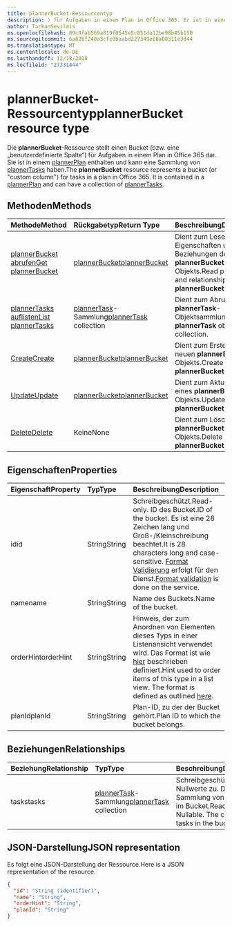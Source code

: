 ```yaml
---
title: plannerBucket-Ressourcentyp
description: ) für Aufgaben in einem Plan in Office 365. Er ist in einem PlannerPlan enthalten und kann eine Auflistung von PlannerTasks haben.
author: TarkanSevilmis
ms.openlocfilehash: 09c9fab569a819f0545e5c851da12be98b45b150
ms.sourcegitcommit: 6a82bf240a3cfc0baabd227349e08a08311e3d44
ms.translationtype: MT
ms.contentlocale: de-DE
ms.lasthandoff: 12/18/2018
ms.locfileid: "27331444"
---
```

# <a name="plannerbucket-resource-type"></a><span data-ttu-id="e4050-104">plannerBucket-Ressourcentyp</span><span class="sxs-lookup"><span data-stu-id="e4050-104">plannerBucket resource type</span></span>

<span data-ttu-id="e4050-p102">Die **plannerBucket**-Ressource stellt einen Bucket (bzw. eine „benutzerdefinierte Spalte“) für Aufgaben in einem Plan in Office 365 dar. Sie ist in einem [plannerPlan](plannerplan.md) enthalten und kann eine Sammlung von [plannerTasks](plannertask.md) haben.</span><span class="sxs-lookup"><span data-stu-id="e4050-p102">The **plannerBucket** resource represents a bucket (or "custom column") for tasks in a plan in Office 365. It is contained in a [plannerPlan](plannerplan.md) and can have a collection of [plannerTasks](plannertask.md).</span></span>



## <a name="methods"></a><span data-ttu-id="e4050-107">Methoden</span><span class="sxs-lookup"><span data-stu-id="e4050-107">Methods</span></span>

| <span data-ttu-id="e4050-108">Methode</span><span class="sxs-lookup"><span data-stu-id="e4050-108">Method</span></span>           | <span data-ttu-id="e4050-109">Rückgabetyp</span><span class="sxs-lookup"><span data-stu-id="e4050-109">Return Type</span></span>    |<span data-ttu-id="e4050-110">Beschreibung</span><span class="sxs-lookup"><span data-stu-id="e4050-110">Description</span></span>|
|:---------------|:--------|:----------|
|[<span data-ttu-id="e4050-111">plannerBucket abrufen</span><span class="sxs-lookup"><span data-stu-id="e4050-111">Get plannerBucket</span></span>](../api/plannerbucket-get.md) | [<span data-ttu-id="e4050-112">plannerBucket</span><span class="sxs-lookup"><span data-stu-id="e4050-112">plannerBucket</span></span>](plannerbucket.md) |<span data-ttu-id="e4050-113">Dient zum Lesen der Eigenschaften und Beziehungen des **plannerBucket**-Objekts.</span><span class="sxs-lookup"><span data-stu-id="e4050-113">Read properties and relationships of **plannerBucket** object.</span></span>|
|[<span data-ttu-id="e4050-114">plannerTasks auflisten</span><span class="sxs-lookup"><span data-stu-id="e4050-114">List plannerTasks</span></span>](../api/plannerbucket-list-tasks.md) |<span data-ttu-id="e4050-115">[plannerTask](plannertask.md)-Sammlung</span><span class="sxs-lookup"><span data-stu-id="e4050-115">[plannerTask](plannertask.md) collection</span></span>| <span data-ttu-id="e4050-116">Dient zum Abrufen einer **plannerTask**-Objektsammlung.</span><span class="sxs-lookup"><span data-stu-id="e4050-116">Get a **plannerTask** object collection.</span></span>|
|[<span data-ttu-id="e4050-117">Create</span><span class="sxs-lookup"><span data-stu-id="e4050-117">Create</span></span>](../api/planner-post-buckets.md) | [<span data-ttu-id="e4050-118">plannerBucket</span><span class="sxs-lookup"><span data-stu-id="e4050-118">plannerBucket</span></span>](plannerbucket.md)   | <span data-ttu-id="e4050-119">Dient zum Erstellen eines neuen **plannerBucket**-Objekts.</span><span class="sxs-lookup"><span data-stu-id="e4050-119">Create a new **plannerBucket** object.</span></span> |
|[<span data-ttu-id="e4050-120">Update</span><span class="sxs-lookup"><span data-stu-id="e4050-120">Update</span></span>](../api/plannerbucket-update.md) | [<span data-ttu-id="e4050-121">plannerBucket</span><span class="sxs-lookup"><span data-stu-id="e4050-121">plannerBucket</span></span>](plannerbucket.md)   |<span data-ttu-id="e4050-122">Dient zum Aktualisieren eines **plannerBucket**-Objekts.</span><span class="sxs-lookup"><span data-stu-id="e4050-122">Update **plannerBucket** object.</span></span> |
|[<span data-ttu-id="e4050-123">Delete</span><span class="sxs-lookup"><span data-stu-id="e4050-123">Delete</span></span>](../api/plannerbucket-delete.md) | <span data-ttu-id="e4050-124">Keine</span><span class="sxs-lookup"><span data-stu-id="e4050-124">None</span></span> |<span data-ttu-id="e4050-125">Dient zum Löschen eines **plannerBucket**-Objekts.</span><span class="sxs-lookup"><span data-stu-id="e4050-125">Delete **plannerBucket** object.</span></span> |

## <a name="properties"></a><span data-ttu-id="e4050-126">Eigenschaften</span><span class="sxs-lookup"><span data-stu-id="e4050-126">Properties</span></span>
| <span data-ttu-id="e4050-127">Eigenschaft</span><span class="sxs-lookup"><span data-stu-id="e4050-127">Property</span></span>     | <span data-ttu-id="e4050-128">Typ</span><span class="sxs-lookup"><span data-stu-id="e4050-128">Type</span></span>   |<span data-ttu-id="e4050-129">Beschreibung</span><span class="sxs-lookup"><span data-stu-id="e4050-129">Description</span></span>|
|:---------------|:--------|:----------|
|<span data-ttu-id="e4050-130">id</span><span class="sxs-lookup"><span data-stu-id="e4050-130">id</span></span>|<span data-ttu-id="e4050-131">String</span><span class="sxs-lookup"><span data-stu-id="e4050-131">String</span></span>| <span data-ttu-id="e4050-132">Schreibgeschützt.</span><span class="sxs-lookup"><span data-stu-id="e4050-132">Read-only.</span></span> <span data-ttu-id="e4050-133">ID des Bucket.</span><span class="sxs-lookup"><span data-stu-id="e4050-133">ID of the bucket.</span></span> <span data-ttu-id="e4050-134">Es ist eine 28 Zeichen lang und Groß-/Kleinschreibung beachtet.</span><span class="sxs-lookup"><span data-stu-id="e4050-134">It is 28 characters long and case-sensitive.</span></span> <span data-ttu-id="e4050-135">[Format Validierung](planner-identifiers-disclaimer.md) erfolgt für den Dienst.</span><span class="sxs-lookup"><span data-stu-id="e4050-135">[Format validation](planner-identifiers-disclaimer.md) is done on the service.</span></span>|
|<span data-ttu-id="e4050-136">name</span><span class="sxs-lookup"><span data-stu-id="e4050-136">name</span></span>|<span data-ttu-id="e4050-137">String</span><span class="sxs-lookup"><span data-stu-id="e4050-137">String</span></span>|<span data-ttu-id="e4050-138">Name des Buckets.</span><span class="sxs-lookup"><span data-stu-id="e4050-138">Name of the bucket.</span></span>|
|<span data-ttu-id="e4050-139">orderHint</span><span class="sxs-lookup"><span data-stu-id="e4050-139">orderHint</span></span>|<span data-ttu-id="e4050-140">String</span><span class="sxs-lookup"><span data-stu-id="e4050-140">String</span></span>|<span data-ttu-id="e4050-p104">Hinweis, der zum Anordnen von Elementen dieses Typs in einer Listenansicht verwendet wird. Das Format ist wie [hier](planner-order-hint-format.md) beschrieben definiert.</span><span class="sxs-lookup"><span data-stu-id="e4050-p104">Hint used to order items of this type in a list view. The format is defined as outlined [here](planner-order-hint-format.md).</span></span>|
|<span data-ttu-id="e4050-143">planId</span><span class="sxs-lookup"><span data-stu-id="e4050-143">planId</span></span>|<span data-ttu-id="e4050-144">String</span><span class="sxs-lookup"><span data-stu-id="e4050-144">String</span></span>|<span data-ttu-id="e4050-145">Plan-ID, zu der der Bucket gehört.</span><span class="sxs-lookup"><span data-stu-id="e4050-145">Plan ID to which the bucket belongs.</span></span>|

## <a name="relationships"></a><span data-ttu-id="e4050-146">Beziehungen</span><span class="sxs-lookup"><span data-stu-id="e4050-146">Relationships</span></span>
| <span data-ttu-id="e4050-147">Beziehung</span><span class="sxs-lookup"><span data-stu-id="e4050-147">Relationship</span></span> | <span data-ttu-id="e4050-148">Typ</span><span class="sxs-lookup"><span data-stu-id="e4050-148">Type</span></span>   |<span data-ttu-id="e4050-149">Beschreibung</span><span class="sxs-lookup"><span data-stu-id="e4050-149">Description</span></span>|
|:---------------|:--------|:----------|
|<span data-ttu-id="e4050-150">tasks</span><span class="sxs-lookup"><span data-stu-id="e4050-150">tasks</span></span>|<span data-ttu-id="e4050-151">[plannerTask](plannertask.md)-Sammlung</span><span class="sxs-lookup"><span data-stu-id="e4050-151">[plannerTask](plannertask.md) collection</span></span>| <span data-ttu-id="e4050-p105">Schreibgeschützt. Lässt Nullwerte zu. Die Sammlung von Aufgaben im Bucket.</span><span class="sxs-lookup"><span data-stu-id="e4050-p105">Read-only. Nullable. The collection of tasks in the bucket.</span></span>|

## <a name="json-representation"></a><span data-ttu-id="e4050-155">JSON-Darstellung</span><span class="sxs-lookup"><span data-stu-id="e4050-155">JSON representation</span></span>
<span data-ttu-id="e4050-156">Es folgt eine JSON-Darstellung der Ressource.</span><span class="sxs-lookup"><span data-stu-id="e4050-156">Here is a JSON representation of the resource.</span></span>

<!-- {
  "blockType": "resource",
  "baseType": "microsoft.graph.entity",
  "optionalProperties": [

  ],
  "@odata.type": "microsoft.graph.plannerBucket"
}-->

```json
{
  "id": "String (identifier)",
  "name": "String",
  "orderHint": "String",
  "planId": "String"
}

```

<!-- uuid: 8fcb5dbc-d5aa-4681-8e31-b001d5168d79
2015-10-25 14:57:30 UTC -->
<!-- {
  "type": "#page.annotation",
  "description": "plannerBucket resource",
  "keywords": "",
  "section": "documentation",
  "tocPath": ""
}-->